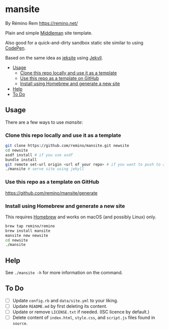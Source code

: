 mansite
=======

By Rémino Rem <https://remino.net/>

Plain and simple [Middleman](https://middlemanapp.com) site template.

Also good for a quick-and-dirty sandbox static site similar to using [CodePen](https://codepen.io).

Based on the same idea as [jeksite](https://github.com/remino/jeksite.git) using [Jekyll](https://jekyllrb.com).

- [Usage](#usage)
	- [Clone this repo locally and use it as a template](#clone-this-repo-locally-and-use-it-as-a-template)
	- [Use this repo as a template on GitHub](#use-this-repo-as-a-template-on-github)
	- [Install using Homebrew and generate a new site](#install-using-homebrew-and-generate-a-new-site)
- [Help](#help)
- [To Do](#to-do)

## Usage

There are a few ways to use _mansite_:

### Clone this repo locally and use it as a template

```sh
git clone https://github.com/remino/mansite.git newsite
cd newsite
asdf install # if you use asdf
bundle install
git remote set-url origin <url of your repo> # if you want to push to a new repo
./mansite # serve site using jekyll
```

### Use this repo as a template on GitHub

https://github.com/remino/mansite/generate

### Install using Homebrew and generate a new site

This requires [Homebrew](https://brew.sh) and works on macOS (and possibly Linux) only.

```sh
brew tap remino/remino
brew install mansite
mansite new newsite
cd newsite
./mansite
```

## Help

See `./mansite -h` for more information on the command.

## To Do

- [ ] Update `config.rb` and `data/site.yml` to your liking.
- [ ] Update `README.md` by first deleting its content.
- [ ] Update or remove `LICENSE.txt` if needed. (ISC licence by default.)
- [ ] Delete content of `index.html`, `style.css`, and `script.js` files found in `source`.
